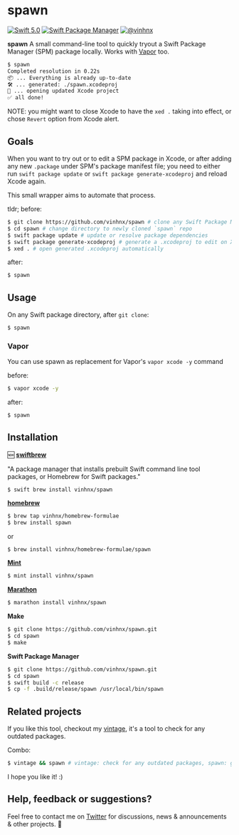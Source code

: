 # spawn

[![Swift 5.0](https://img.shields.io/badge/swift-5.0-orange.svg)](#)
[![Swift Package Manager](https://img.shields.io/badge/spm-compatible-brightgreen.svg?style=flat)](https://swift.org/package-manager)
[![@vinhnx](https://img.shields.io/badge/contact-%40vinhnx-blue.svg)](https://twitter.com/vinhnx)

**spawn** A small command-line tool to quickly tryout a Swift Package Manager (SPM) package locally. Works with [Vapor](https://github.com/vapor) too.

```bash
$ spawn
Completed resolution in 0.22s
📦 ... Everything is already up-to-date
🛠 ... generated: ./spawn.xcodeproj
📂 ... opening updated Xcode project
✅ all done!
```

NOTE: you might want to close Xcode to have the `xed .` taking into effect, or chose `Revert` option from Xcode alert.

## Goals

When you want to try out or to edit a SPM package in Xcode, or after adding any new `.package` under SPM's package manifest file; you need to either run `swift package update` or `swift package generate-xcodeproj` and reload Xcode again.

This small wrapper aims to automate that process. 

tldr; before:
```bash
$ git clone https://github.com/vinhnx/spawn # clone any Swift Package Manager project
$ cd spawn # change directory to newly cloned `spawn` repo
$ swift package update # update or resolve package dependencies
$ swift package generate-xcodeproj # generate a .xcodeproj to edit on Xcode
$ xed . # open generated .xcodeproj automatically
```

after:
```bash
$ spawn
```

## Usage

On any Swift package directory, after `git clone`:

```bash
$ spawn
```

### Vapor

You can use spawn as replacement for Vapor's `vapor xcode -y` command

before:
```bash
$ vapor xcode -y
```

after:
```bash
$ spawn
```

## Installation

🆕 **[swiftbrew](https://github.com/swiftbrew/Swiftbrew)**

"A package manager that installs prebuilt Swift command line tool packages, or Homebrew for Swift packages."

```
$ swift brew install vinhnx/spawn
```

**[homebrew](https://brew.sh)**

```bash
$ brew tap vinhnx/homebrew-formulae
$ brew install spawn
```

or
```bash
$ brew install vinhnx/homebrew-formulae/spawn
```

**[Mint](https://github.com/yonaskolb/mint)**

```bash
$ mint install vinhnx/spawn
```

**[Marathon](https://github.com/JohnSundell/Marathon)**

```bash
$ marathon install vinhnx/spawn
```

**Make**

```bash
$ git clone https://github.com/vinhnx/spawn.git
$ cd spawn
$ make
```

**Swift Package Manager**

```bash
$ git clone https://github.com/vinhnx/spawn.git
$ cd spawn
$ swift build -c release
$ cp -f .build/release/spawn /usr/local/bin/spawn
 ```

## Related projects

If you like this tool, checkout my [vintage](https://github.com/vinhnx/vintage), it's a tool to check for any outdated packages.

Combo:

```bash
$ vintage && spawn # vintage: check for any outdated packages, spawn: generate and update packages for you
```

I hope you like it! :)

## Help, feedback or suggestions?

Feel free to contact me on [Twitter](https://twitter.com/vinhnx) for discussions, news & announcements & other projects. :rocket:
